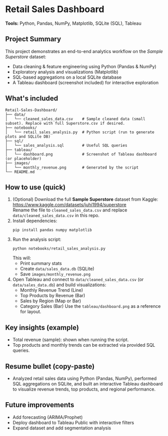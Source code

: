 # Retail Sales Dashboard

**Tools:** Python, Pandas, NumPy, Matplotlib, SQLite (SQL), Tableau

## Project Summary
This project demonstrates an end-to-end analytics workflow on the *Sample Superstore* dataset:
- Data cleaning & feature engineering using Python (Pandas & NumPy)
- Exploratory analysis and visualizations (Matplotlib)
- SQL-based aggregations on a local SQLite database
- A Tableau dashboard (screenshot included) for interactive exploration

## What's included
```
Retail-Sales-Dashboard/
├── data/
│   └── cleaned_sales_data.csv    # Sample cleaned data (small subset). Replace with full Superstore.csv if desired.
├── notebooks/
│   └── retail_sales_analysis.py  # Python script (run to generate plots and SQLite DB)
├── sql/
│   └── sales_analysis.sql        # Useful SQL queries
├── tableau/
│   └── dashboard.png             # Screenshot of Tableau dashboard (or placeholder)
├── images/
│   └── monthly_revenue.png       # Generated by the script
└── README.md
```

## How to use (quick)
1. (Optional) Download the full **Sample Superstore** dataset from Kaggle: https://www.kaggle.com/datasets/juhi1994/superstore  
   Rename the file to `cleaned_sales_data.csv` and replace `data/cleaned_sales_data.csv` in this repo.
2. Install dependencies:
   ```
   pip install pandas numpy matplotlib
   ```
3. Run the analysis script:
   ```
   python notebooks/retail_sales_analysis.py
   ```
   This will:
   - Print summary stats
   - Create `data/sales_data.db` (SQLite)
   - Save `images/monthly_revenue.png`
4. Open Tableau and connect to `data/cleaned_sales_data.csv` (or `data/sales_data.db`) and build visualizations:
   - Monthly Revenue Trend (Line)
   - Top Products by Revenue (Bar)
   - Sales by Region (Map or Bar)
   - Category Sales (Bar)
   Use the `tableau/dashboard.png` as a reference for layout.

## Key insights (example)
- Total revenue (sample): shown when running the script.
- Top products and monthly trends can be extracted via provided SQL queries.

## Resume bullet (copy-paste)
- Analyzed retail sales data using Python (Pandas, NumPy), performed SQL aggregations on SQLite, and built an interactive Tableau dashboard to visualize revenue trends, top products, and regional performance.

## Future improvements
- Add forecasting (ARIMA/Prophet)
- Deploy dashboard to Tableau Public with interactive filters
- Expand dataset and add segmentation analysis
